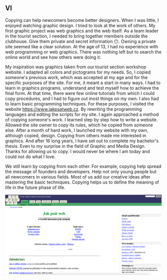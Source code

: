 ## VI
Copying can help newcomers become better designers. When I was little, I enjoyed watching graphic design. 
I tried to look at the work of others. My first graphic project was web graphics and the web itself. 
As a team leader in the tourist section, I needed to bring together members outside the clubhouse. 
Give them private and secret information :no_mouth:. Owning a private site seemed like a clear solution.
At the age of 13, I had no experience with web programming or web graphics. There was nothing left but to search the online world and see how others were doing it.

My inspiration was graphics taken from our tourist section workshop website. I adapted all colors and pictograms for my needs. So, I copied someone's previous work, which was accepted at my age and for the specific purposes of the site. For me, it meant a start in many ways. I had to learn in graphics programs, understand and test myself how to achieve the final form. At that time, there were few online tutorials from which I could copy procedures, and I had to figure out most things on my own. I also had to learn basic programming techniques. For these purposes, I visited the website https://www.jakpsatweb.cz. By rewriting the programming languages and editing the scripts for my site. I again approached a method of copying someone's work. I learned step by step how to write a website. Allowed the site owner to copy its rules, which he copied from someone else. After a month of hard work, I launched my website with my own, although copied, design. Copying from others made me interested in graphics. And after 16 long years, I have set out to complete my bachelor's thesis. Even to my surprise in the field of Graphic and Media Design. Thanks for allowing us to copy. I would never be where I am today and could not do what I love.


We still learn by copying from each other. For example, copying help spread the message of founders and developers. 
Help not only young people but all newcomers in various fields. Most of us add our creative ideas after mastering the basic techniques. 
Copying helps us to define the meaning of life in the future phase of life.


![Screen: Old but still current website Jak Psát Web.](website-jak-psat-web.png)
